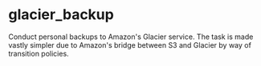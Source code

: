 glacier_backup
==============

Conduct personal backups to Amazon's Glacier service. The task is made vastly
simpler due to Amazon's bridge between S3 and Glacier by way of transition
policies.

